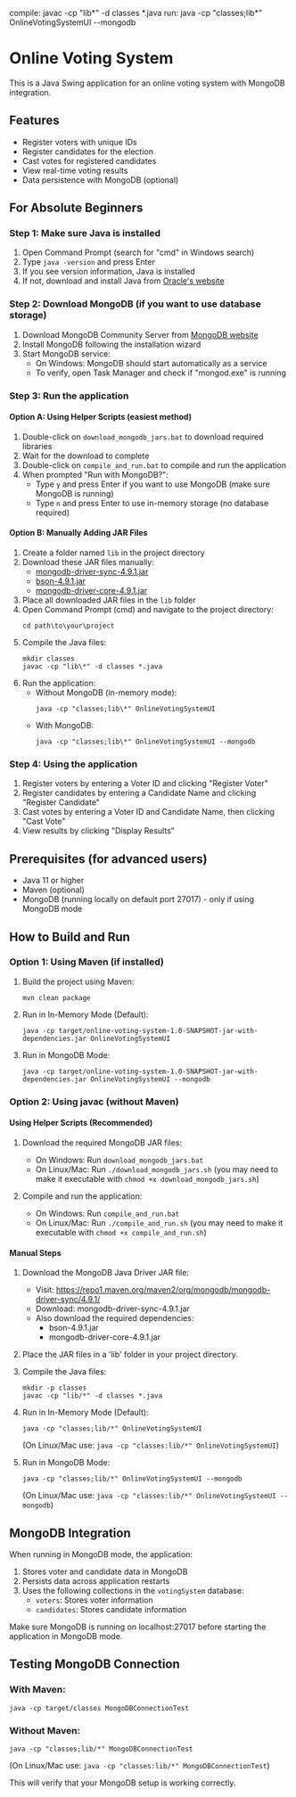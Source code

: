 compile: javac -cp "lib\*" -d classes \*.java
run: java -cp "classes;lib\*" OnlineVotingSystemUI --mongodb

# Online Voting System

This is a Java Swing application for an online voting system with MongoDB integration.

## Features

- Register voters with unique IDs
- Register candidates for the election
- Cast votes for registered candidates
- View real-time voting results
- Data persistence with MongoDB (optional)

## For Absolute Beginners

### Step 1: Make sure Java is installed

1. Open Command Prompt (search for "cmd" in Windows search)
2. Type `java -version` and press Enter
3. If you see version information, Java is installed
4. If not, download and install Java from [Oracle's website](https://www.oracle.com/java/technologies/downloads/)

### Step 2: Download MongoDB (if you want to use database storage)

1. Download MongoDB Community Server from [MongoDB website](https://www.mongodb.com/try/download/community)
2. Install MongoDB following the installation wizard
3. Start MongoDB service:
   - On Windows: MongoDB should start automatically as a service
   - To verify, open Task Manager and check if "mongod.exe" is running

### Step 3: Run the application

#### Option A: Using Helper Scripts (easiest method)

1. Double-click on `download_mongodb_jars.bat` to download required libraries
2. Wait for the download to complete
3. Double-click on `compile_and_run.bat` to compile and run the application
4. When prompted "Run with MongoDB?":
   - Type `y` and press Enter if you want to use MongoDB (make sure MongoDB is running)
   - Type `n` and press Enter to use in-memory storage (no database required)

#### Option B: Manually Adding JAR Files

1. Create a folder named `lib` in the project directory
2. Download these JAR files manually:
   - [mongodb-driver-sync-4.9.1.jar](https://repo1.maven.org/maven2/org/mongodb/mongodb-driver-sync/4.9.1/mongodb-driver-sync-4.9.1.jar)
   - [bson-4.9.1.jar](https://repo1.maven.org/maven2/org/mongodb/bson/4.9.1/bson-4.9.1.jar)
   - [mongodb-driver-core-4.9.1.jar](https://repo1.maven.org/maven2/org/mongodb/mongodb-driver-core/4.9.1/mongodb-driver-core-4.9.1.jar)
3. Place all downloaded JAR files in the `lib` folder
4. Open Command Prompt (cmd) and navigate to the project directory:
   ```
   cd path\to\your\project
   ```
5. Compile the Java files:
   ```
   mkdir classes
   javac -cp "lib\*" -d classes *.java
   ```
6. Run the application:
   - Without MongoDB (in-memory mode):
     ```
     java -cp "classes;lib\*" OnlineVotingSystemUI
     ```
   - With MongoDB:
     ```
     java -cp "classes;lib\*" OnlineVotingSystemUI --mongodb
     ```

### Step 4: Using the application

1. Register voters by entering a Voter ID and clicking "Register Voter"
2. Register candidates by entering a Candidate Name and clicking "Register Candidate"
3. Cast votes by entering a Voter ID and Candidate Name, then clicking "Cast Vote"
4. View results by clicking "Display Results"

## Prerequisites (for advanced users)

- Java 11 or higher
- Maven (optional)
- MongoDB (running locally on default port 27017) - only if using MongoDB mode

## How to Build and Run

### Option 1: Using Maven (if installed)

1. Build the project using Maven:

   ```
   mvn clean package
   ```

2. Run in In-Memory Mode (Default):

   ```
   java -cp target/online-voting-system-1.0-SNAPSHOT-jar-with-dependencies.jar OnlineVotingSystemUI
   ```

3. Run in MongoDB Mode:
   ```
   java -cp target/online-voting-system-1.0-SNAPSHOT-jar-with-dependencies.jar OnlineVotingSystemUI --mongodb
   ```

### Option 2: Using javac (without Maven)

#### Using Helper Scripts (Recommended)

1. Download the required MongoDB JAR files:

   - On Windows: Run `download_mongodb_jars.bat`
   - On Linux/Mac: Run `./download_mongodb_jars.sh` (you may need to make it executable with `chmod +x download_mongodb_jars.sh`)

2. Compile and run the application:
   - On Windows: Run `compile_and_run.bat`
   - On Linux/Mac: Run `./compile_and_run.sh` (you may need to make it executable with `chmod +x compile_and_run.sh`)

#### Manual Steps

1. Download the MongoDB Java Driver JAR file:

   - Visit: https://repo1.maven.org/maven2/org/mongodb/mongodb-driver-sync/4.9.1/
   - Download: mongodb-driver-sync-4.9.1.jar
   - Also download the required dependencies:
     - bson-4.9.1.jar
     - mongodb-driver-core-4.9.1.jar

2. Place the JAR files in a 'lib' folder in your project directory.

3. Compile the Java files:

   ```
   mkdir -p classes
   javac -cp "lib/*" -d classes *.java
   ```

4. Run in In-Memory Mode (Default):

   ```
   java -cp "classes;lib/*" OnlineVotingSystemUI
   ```

   (On Linux/Mac use: `java -cp "classes:lib/*" OnlineVotingSystemUI`)

5. Run in MongoDB Mode:
   ```
   java -cp "classes;lib/*" OnlineVotingSystemUI --mongodb
   ```
   (On Linux/Mac use: `java -cp "classes:lib/*" OnlineVotingSystemUI --mongodb`)

## MongoDB Integration

When running in MongoDB mode, the application:

1. Stores voter and candidate data in MongoDB
2. Persists data across application restarts
3. Uses the following collections in the `votingSystem` database:
   - `voters`: Stores voter information
   - `candidates`: Stores candidate information

Make sure MongoDB is running on localhost:27017 before starting the application in MongoDB mode.

## Testing MongoDB Connection

### With Maven:

```
java -cp target/classes MongoDBConnectionTest
```

### Without Maven:

```
java -cp "classes;lib/*" MongoDBConnectionTest
```

(On Linux/Mac use: `java -cp "classes:lib/*" MongoDBConnectionTest`)

This will verify that your MongoDB setup is working correctly.
